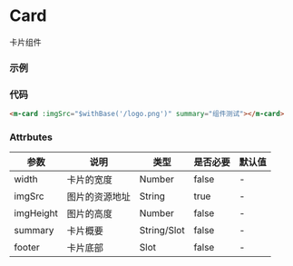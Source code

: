 # Card
卡片组件

### 示例
<m-card imgSrc='/vueUI/logo.png' summary="组件测试"></m-card>

### 代码
```html
<m-card :imgSrc="$withBase('/logo.png')" summary="组件测试"></m-card>
```

### Attrbutes
| 参数 | 说明 | 类型 | 是否必要 | 默认值 |
| ---  | --- | --- |   ---   | --- |
| width | 卡片的宽度|Number|false| - |
| imgSrc | 图片的资源地址|String|true| -|
| imgHeight| 图片的高度 |Number|false|-|
| summary | 卡片概要 |String/Slot | false| - |
| footer | 卡片底部 |Slot|false|-|